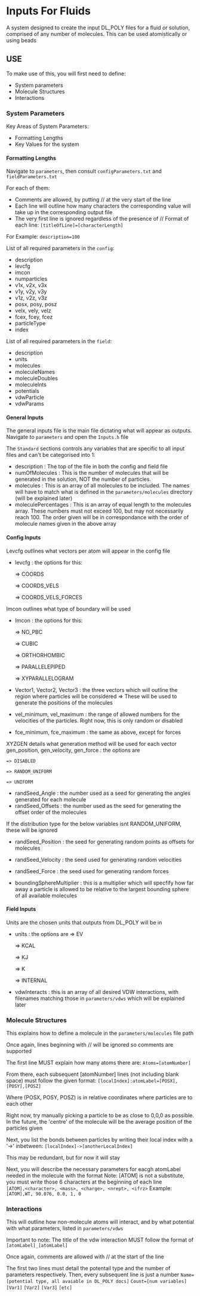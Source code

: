 # Inputs For Fluids
A system designed to create the input DL_POLY files for a fluid or solution, comprised of any number of molecules. This can be used atomistically or using beads 

## USE 
To make use of this, you will first need to define:
- System parameters
- Molecule Structures
- Interactions

### System Parameters 
Key Areas of System Parameters:
- Formatting Lengths
- Key Values for the system 

#### Formatting Lengths
Navigate to `parameters`, then consult `configParameters.txt` and `fieldParameters.txt`

For each of them:
- Comments are allowed, by putting // at the very start of the line
- Each line will outline how many characters the corresponding value will take up in the corresponding output file
- The very first line is ignored regardless of the presence of //
Format of each line:
  `[titleOfLine]=[characterLength]`

For Example:
  `description=100`

List of all required parameters in the `config`:
- description 
- levcfg
- imcon
- numparticles
- v1x, v2x, v3x
- v1y, v2y, v3y
- v1z, v2z, v3z
- posx, posy, posz
- velx, vely, velz
- fcex, fcey, fcez
- particleType
- index

List of all required parameters in the `field`:
- description
- units
- molecules
- moleculeNames
- moleculeDoubles
- moleculeInts
- potentials
- vdwParticle
- vdwParams

#### General Inputs
The general inputs file is the main file dictating what will appear as outputs. Navigate to `parameters` and open the `Inputs.h` file

The `Standard` sections controls any variables that are specific to all input files and can't be categorised into 1:

- description : The top of the file in both the config and field file
- numOfMolecules : This is the number of molecules that will be generated in the solution, NOT the number of particles.
- molecules : This is an array of all molecules to be included. The names will have to match what is defined in the `parameters/molecules` directory (will be explained later)
- moleculePercentages : This is an array of equal length to the molecules array. These numbers must not exceed 100, but may not necessarily reach 100. The order given will be in correspondance with the order of molecule names given in the above array

#### Config Inputs

Levcfg outlines what vectors per atom will appear in the config file
- levcfg : the options for this:
    
    => COORDS
    
    => COORDS_VELS 

    => COORDS_VELS_FORCES

Imcon outlines what type of boundary will be used
- Imcon : the options for this:

    => NO_PBC

    => CUBIC

    => ORTHORHOMBIC

    => PARALLELEPIPED

    => XYPARALLELOGRAM

- Vector1, Vector2, Vector3 : the three vectors which will outline the region where particles will be considered
    => These will be used to generate the positions of the molecules

- vel_minimum, vel_maximum : the range of allowed numbers for the velocities of the particles. Right now, this is only random or disabled

- fce_minimum, fce_maximum : the same as above, except for forces

XYZGEN details what generation method will be used for each vector 
gen_position, gen_velocity, gen_force : the options are 

    => DISABLED 

    => RANDOM_UNIFORM

    => UNIFORM

- randSeed_Angle : the number used as a seed for generating the angles generated for each molecule
- randSeed_Offsets : the number used as the seed for generating the offset order of the molecules

If the distribution type for the below variables isnt RANDOM_UNIFORM, these will be ignored
- randSeed_Position : the seed for generating random points as offsets for molecules
- randSeed_Velocity : the seed used for generating random velocities 
- randSeed_Force    : the seed used for generating random forces

- boundingSphereMultiplier : this is a multiplier which will specfify how far away a particle is allowed to be relative to the largest bounding sphere of all available molecules

#### Field Inputs

Units are the chosen units that outputs from DL_POLY will be in 
- units : the options are
    => EV

    => KCAL

    => KJ

    => K 

    => INTERNAL

- vdwInteracts : this is an array of all desired VDW interactions, with filenames matching those in `parameters/vdws` which will be explained later


### Molecule Structures
This explains how to define a molecule in the `parameters/molecules` file path

Once again, lines beginning with // will be ignored so comments are supported

The first line MUST explain how many atoms there are:
    `Atoms=[atomNumber]`

From there, each subsequent [atomNumber] lines (not including blank space) must follow the given format:
    `[localIndex]:atomLabel=[POSX],[POSY],[POSZ]`

Where (POSX, POSY, POSZ) is in relative coordinates where particles are to each other

Right now, try manually picking a particle to be as close to 0,0,0 as possible. In the future, the 'centre' of the molecule will be the average position of the particles given


Next, you list the bonds between particles by writing their local index with a '->' inbetween:
    `[localIndex]->[anotherLocalIndex]`

This may be redundant, but for now it will stay

Next, you will describe the necessary parameters for eacgh atomLabel needed in the molecule with the format 
Note: [ATOM] is not a substitute, you must write those 6 characters at the beginning of each line   
    `[ATOM],<character>, <mass>, <charge>, <nrept>, <ifrz>`
Example: `[ATOM],WT, 90.076, 0.0, 1, 0`

### Interactions
This will outline how non-molecule atoms will interact, and by what potential with what parameters, listed in `parameters/vdws`

Important to note: The title of the vdw interaction MUST follow the format of 
    `[atomLabel]_[atomLabel]`

Once again, comments are allowed with // at the start of the line

The first two lines must detail the potentail type and the number of parameters respectively. Then, every subsequent line is just a number
    `Name=[potential type, all avaiable in DL_POLY docs]`
    `Count=[num variables]`
    `[Var1]`
    `[Var2]`
    `[Var3]`
    `[etc]`

